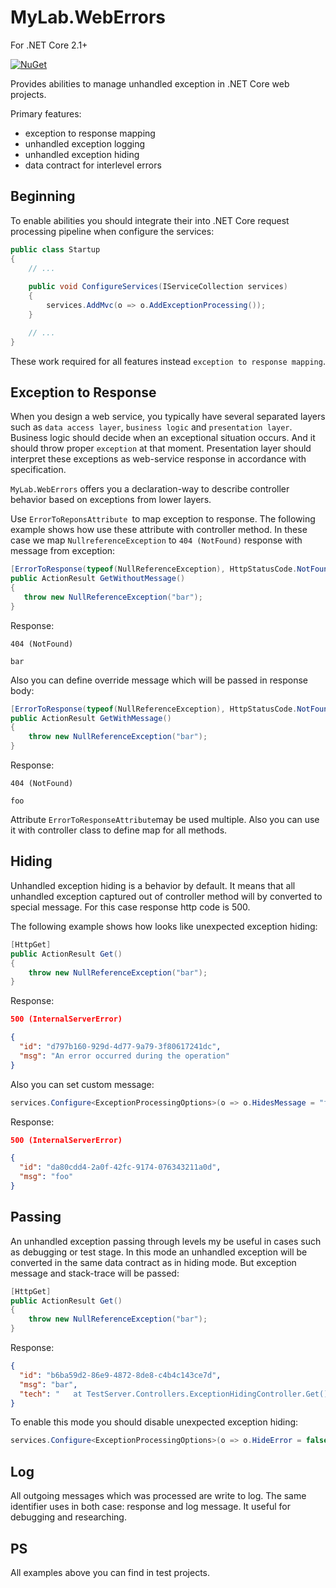 # MyLab.WebErrors

For .NET Core 2.1+

[![NuGet](https://img.shields.io/nuget/v/MyLab.WebErrors.svg)](https://www.nuget.org/packages/MyLab.WebErrors/)

Provides abilities to manage unhandled exception in .NET Core web projects.

Primary features:

* exception to response mapping
* unhandled exception logging
* unhandled exception hiding
* data contract for interlevel errors



## Beginning

To enable abilities you should integrate their into .NET Core request processing pipeline when configure the services:  

```c#
public class Startup
{
    // ...
    
    public void ConfigureServices(IServiceCollection services)
    {
        services.AddMvc(o => o.AddExceptionProcessing());
    }

    // ...
}
```

These work required for all features instead `exception to response mapping`.



## Exception to Response

When you design a web service, you typically have several separated layers such as `data access layer`, `business logic` and `presentation layer`.  Business logic should decide when an exceptional situation occurs. And it should throw proper `exception` at that moment. Presentation layer should interpret these exceptions as web-service response in accordance with specification.

`MyLab.WebErrors` offers you a declaration-way to describe controller behavior based on exceptions from lower layers.

Use `ErrorToReponsAttribute `to map exception to response. The following example shows how use these attribute with controller method. In these case we map `NullreferenceException` to `404 (NotFound)` response with message from exception:

 ```C#
[ErrorToResponse(typeof(NullReferenceException), HttpStatusCode.NotFound)]
public ActionResult GetWithoutMessage()
{
	throw new NullReferenceException("bar");
}
 ```

Response:

```
404 (NotFound)

bar
```



Also you can define override message which will be passed in response body:

```C#
[ErrorToResponse(typeof(NullReferenceException), HttpStatusCode.NotFound, "foo")]
public ActionResult GetWithMessage()
{
	throw new NullReferenceException("bar");
}
```

Response:

```
404 (NotFound)

foo
```



Attribute `ErrorToResponseAttribute`may be used multiple. Also you can use it with controller class to define map for all methods.



## Hiding

Unhandled exception hiding is a behavior by default. It means that all unhandled exception captured out of controller method will bу converted to special message. For this case response http code is 500. 



The following example shows how looks like unexpected exception hiding:

```C#
[HttpGet]
public ActionResult Get()
{
	throw new NullReferenceException("bar");
}
```

Response:

```json
500 (InternalServerError)

{
  "id": "d797b160-929d-4d77-9a79-3f80617241dc",
  "msg": "An error occurred during the operation"
}
```



Also you can set custom message:

```C#
services.Configure<ExceptionProcessingOptions>(o => o.HidesMessage = "foo");
```

Response:

```json
500 (InternalServerError)

{
  "id": "da80cdd4-2a0f-42fc-9174-076343211a0d",
  "msg": "foo"
}
```



## Passing

An unhandled exception passing through levels my be useful in cases such as debugging or test stage. In this mode an unhandled exception will be converted in the same data contract as in hiding mode. But exception message and stack-trace will be passed:

```C#
[HttpGet]
public ActionResult Get()
{
	throw new NullReferenceException("bar");
}
```

Response:

```json
{
  "id": "b6ba59d2-86e9-4872-8de8-c4b4c143ce7d",
  "msg": "bar",
  "tech": "   at TestServer.Controllers.ExceptionHidingController.Get() in D:\\Projects\\my\\mylab-web-errors\\src\\TestServer\\Controllers\\ExceptionHidingController.cs:line 17\r\n   at lambda_method(Closure , Object , Object[] )\r\n   at Microsoft.AspNetCore.Mvc.Internal.ActionMethodExecutor.SyncActionResultExecutor.Execute(IActionResultTypeMapper mapper, ObjectMethodExecutor executor, Object controller, Object[] arguments)\r\n   at Microsoft.AspNetCore.Mvc.Internal.ControllerActionInvoker.InvokeActionMethodAsync()\r\n   at Microsoft.AspNetCore.Mvc.Internal.ControllerActionInvoker.InvokeNextActionFilterAsync()\r\n   at Microsoft.AspNetCore.Mvc.Internal.ControllerActionInvoker.Rethrow(ActionExecutedContext context)\r\n   at Microsoft.AspNetCore.Mvc.Internal.ControllerActionInvoker.Next(State& next, Scope& scope, Object& state, Boolean& isCompleted)\r\n   at Microsoft.AspNetCore.Mvc.Internal.ControllerActionInvoker.InvokeInnerFilterAsync()\r\n   at Microsoft.AspNetCore.Mvc.Internal.ResourceInvoker.InvokeNextExceptionFilterAsync()"
}
```

To enable this mode you should disable unexpected exception hiding:

```C#
services.Configure<ExceptionProcessingOptions>(o => o.HideError = false);
```



## Log

All outgoing messages which was processed are write to log. The same identifier uses in both case: response and log message. It useful for debugging and researching.



## PS

All examples above you can find in test projects.

